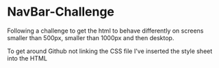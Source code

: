 # NavBar-Challenge
Following a challenge to get the html to behave differently on screens smaller than 500px, smaller than 1000px and then desktop.

To get around Github not linking the CSS file I've inserted the style sheet into the HTML


